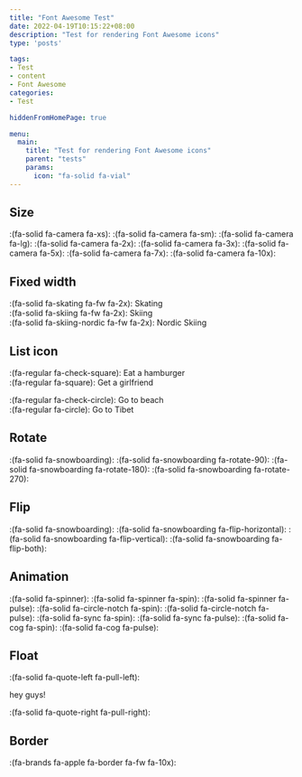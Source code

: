 ```yaml
---
title: "Font Awesome Test"
date: 2022-04-19T10:15:22+08:00
description: "Test for rendering Font Awesome icons"
type: 'posts'

tags:
- Test
- content
- Font Awesome
categories:
- Test

hiddenFromHomePage: true

menu:
  main:
    title: "Test for rendering Font Awesome icons"
    parent: "tests"
    params:
      icon: "fa-solid fa-vial"
---
```


## Size

:(fa-solid fa-camera fa-xs):
:(fa-solid fa-camera fa-sm):
:(fa-solid fa-camera fa-lg):
:(fa-solid fa-camera fa-2x):
:(fa-solid fa-camera fa-3x):
:(fa-solid fa-camera fa-5x):
:(fa-solid fa-camera fa-7x):
:(fa-solid fa-camera fa-10x):

## Fixed width

:(fa-solid fa-skating fa-fw fa-2x): Skating  
:(fa-solid fa-skiing fa-fw fa-2x): Skiing  
:(fa-solid fa-skiing-nordic fa-fw fa-2x): Nordic Skiing  

## List icon

:(fa-regular fa-check-square): Eat a hamburger  
:(fa-regular fa-square): Get a girlfriend

:(fa-regular fa-check-circle): Go to beach  
:(fa-regular fa-circle): Go to Tibet

## Rotate

:(fa-solid fa-snowboarding):
:(fa-solid fa-snowboarding fa-rotate-90):
:(fa-solid fa-snowboarding fa-rotate-180):
:(fa-solid fa-snowboarding fa-rotate-270):

## Flip

:(fa-solid fa-snowboarding):
:(fa-solid fa-snowboarding fa-flip-horizontal):
:(fa-solid fa-snowboarding fa-flip-vertical):
:(fa-solid fa-snowboarding fa-flip-both):


## Animation

:(fa-solid fa-spinner):
:(fa-solid fa-spinner fa-spin):
:(fa-solid fa-spinner fa-pulse):
:(fa-solid fa-circle-notch fa-spin):
:(fa-solid fa-circle-notch fa-pulse):
:(fa-solid fa-sync fa-spin):
:(fa-solid fa-sync fa-pulse):
:(fa-solid fa-cog fa-spin):
:(fa-solid fa-cog fa-pulse):


## Float

:(fa-solid fa-quote-left fa-pull-left):

<div class="text-center">hey guys!</div>

:(fa-solid fa-quote-right fa-pull-right):

## Border

:(fa-brands fa-apple fa-border fa-fw fa-10x):
